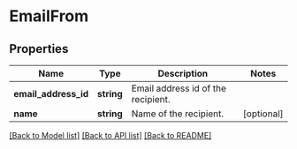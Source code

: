 # EmailFrom

## Properties
Name | Type | Description | Notes
------------ | ------------- | ------------- | -------------
**email_address_id** | **string** | Email address id of the recipient. | 
**name** | **string** | Name of the recipient. | [optional] 

[[Back to Model list]](../README.md#documentation-for-models) [[Back to API list]](../README.md#documentation-for-api-endpoints) [[Back to README]](../README.md)


